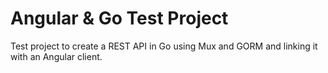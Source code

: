 # Angular & Go Test Project

Test project to create a REST API in Go using Mux and GORM and
linking it with an Angular client.
